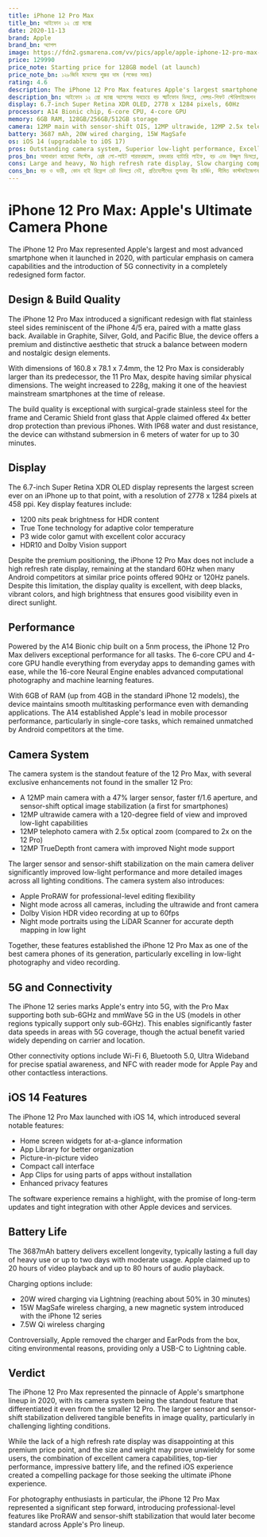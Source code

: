 ```yaml
---
title: iPhone 12 Pro Max
title_bn: আইফোন ১২ প্রো ম্যাক্স
date: 2020-11-13
brand: Apple
brand_bn: অ্যাপল
image: https://fdn2.gsmarena.com/vv/pics/apple/apple-iphone-12-pro-max-1.jpg
price: 129990
price_note: Starting price for 128GB model (at launch)
price_note_bn: ১২৮জিবি মডেলের শুরুর দাম (লঞ্চের সময়)
rating: 4.6
description: The iPhone 12 Pro Max features Apple's largest smartphone display, advanced camera system with sensor-shift stabilization, A14 Bionic chip, and 5G connectivity in a premium design.
description_bn: আইফোন ১২ প্রো ম্যাক্স অ্যাপলের সবচেয়ে বড় স্মার্টফোন ডিসপ্লে, সেন্সর-শিফট স্টেবিলাইজেশন সহ অ্যাডভান্সড ক্যামেরা সিস্টেম, A14 বায়োনিক চিপ এবং প্রিমিয়াম ডিজাইনে ৫জি সংযোগ সহ আসে।
display: 6.7-inch Super Retina XDR OLED, 2778 x 1284 pixels, 60Hz
processor: A14 Bionic chip, 6-core CPU, 4-core GPU
memory: 6GB RAM, 128GB/256GB/512GB storage
camera: 12MP main with sensor-shift OIS, 12MP ultrawide, 12MP 2.5x telephoto; 12MP front
battery: 3687 mAh, 20W wired charging, 15W MagSafe
os: iOS 14 (upgradable to iOS 17)
pros: Outstanding camera system, Superior low-light performance, Excellent battery life, Large and bright display, Premium build quality, Best-in-class performance, 5G connectivity
pros_bn: অসাধারণ ক্যামেরা সিস্টেম, শ্রেষ্ঠ লো-লাইট পারফরম্যান্স, চমৎকার ব্যাটারি লাইফ, বড় এবং উজ্জ্বল ডিসপ্লে, প্রিমিয়াম বিল্ড কোয়ালিটি, শ্রেণীর মধ্যে সেরা পারফরম্যান্স, ৫জি সংযোগ
cons: Large and heavy, No high refresh rate display, Slow charging compared to competitors, Limited customization options, No charger or headphones included
cons_bn: বড় ও ভারী, কোন হাই রিফ্রেশ রেট ডিসপ্লে নেই, প্রতিযোগীদের তুলনায় ধীর চার্জিং, সীমিত কাস্টমাইজেশন অপশন, চার্জার বা হেডফোন অন্তর্ভুক্ত নেই
---
```


# iPhone 12 Pro Max: Apple's Ultimate Camera Phone

The iPhone 12 Pro Max represented Apple's largest and most advanced smartphone when it launched in 2020, with particular emphasis on camera capabilities and the introduction of 5G connectivity in a completely redesigned form factor.

## Design & Build Quality

The iPhone 12 Pro Max introduced a significant redesign with flat stainless steel sides reminiscent of the iPhone 4/5 era, paired with a matte glass back. Available in Graphite, Silver, Gold, and Pacific Blue, the device offers a premium and distinctive aesthetic that struck a balance between modern and nostalgic design elements.

With dimensions of 160.8 x 78.1 x 7.4mm, the 12 Pro Max is considerably larger than its predecessor, the 11 Pro Max, despite having similar physical dimensions. The weight increased to 228g, making it one of the heaviest mainstream smartphones at the time of release.

The build quality is exceptional with surgical-grade stainless steel for the frame and Ceramic Shield front glass that Apple claimed offered 4x better drop protection than previous iPhones. With IP68 water and dust resistance, the device can withstand submersion in 6 meters of water for up to 30 minutes.

## Display

The 6.7-inch Super Retina XDR OLED display represents the largest screen ever on an iPhone up to that point, with a resolution of 2778 x 1284 pixels at 458 ppi. Key display features include:

- 1200 nits peak brightness for HDR content
- True Tone technology for adaptive color temperature
- P3 wide color gamut with excellent color accuracy
- HDR10 and Dolby Vision support

Despite the premium positioning, the iPhone 12 Pro Max does not include a high refresh rate display, remaining at the standard 60Hz when many Android competitors at similar price points offered 90Hz or 120Hz panels. Despite this limitation, the display quality is excellent, with deep blacks, vibrant colors, and high brightness that ensures good visibility even in direct sunlight.

## Performance

Powered by the A14 Bionic chip built on a 5nm process, the iPhone 12 Pro Max delivers exceptional performance for all tasks. The 6-core CPU and 4-core GPU handle everything from everyday apps to demanding games with ease, while the 16-core Neural Engine enables advanced computational photography and machine learning features.

With 6GB of RAM (up from 4GB in the standard iPhone 12 models), the device maintains smooth multitasking performance even with demanding applications. The A14 established Apple's lead in mobile processor performance, particularly in single-core tasks, which remained unmatched by Android competitors at the time.

## Camera System

The camera system is the standout feature of the 12 Pro Max, with several exclusive enhancements not found in the smaller 12 Pro:

- A 12MP main camera with a 47% larger sensor, faster f/1.6 aperture, and sensor-shift optical image stabilization (a first for smartphones)
- 12MP ultrawide camera with a 120-degree field of view and improved low-light capabilities
- 12MP telephoto camera with 2.5x optical zoom (compared to 2x on the 12 Pro)
- 12MP TrueDepth front camera with improved Night mode support

The larger sensor and sensor-shift stabilization on the main camera deliver significantly improved low-light performance and more detailed images across all lighting conditions. The camera system also introduces:

- Apple ProRAW for professional-level editing flexibility
- Night mode across all cameras, including the ultrawide and front camera
- Dolby Vision HDR video recording at up to 60fps
- Night mode portraits using the LiDAR Scanner for accurate depth mapping in low light

Together, these features established the iPhone 12 Pro Max as one of the best camera phones of its generation, particularly excelling in low-light photography and video recording.

## 5G and Connectivity

The iPhone 12 series marks Apple's entry into 5G, with the Pro Max supporting both sub-6GHz and mmWave 5G in the US (models in other regions typically support only sub-6GHz). This enables significantly faster data speeds in areas with 5G coverage, though the actual benefit varied widely depending on carrier and location.

Other connectivity options include Wi-Fi 6, Bluetooth 5.0, Ultra Wideband for precise spatial awareness, and NFC with reader mode for Apple Pay and other contactless interactions.

## iOS 14 Features

The iPhone 12 Pro Max launched with iOS 14, which introduced several notable features:

- Home screen widgets for at-a-glance information
- App Library for better organization
- Picture-in-picture video
- Compact call interface
- App Clips for using parts of apps without installation
- Enhanced privacy features

The software experience remains a highlight, with the promise of long-term updates and tight integration with other Apple devices and services.

## Battery Life

The 3687mAh battery delivers excellent longevity, typically lasting a full day of heavy use or up to two days with moderate usage. Apple claimed up to 20 hours of video playback and up to 80 hours of audio playback.

Charging options include:

- 20W wired charging via Lightning (reaching about 50% in 30 minutes)
- 15W MagSafe wireless charging, a new magnetic system introduced with the iPhone 12 series
- 7.5W Qi wireless charging

Controversially, Apple removed the charger and EarPods from the box, citing environmental reasons, providing only a USB-C to Lightning cable.

## Verdict

The iPhone 12 Pro Max represented the pinnacle of Apple's smartphone lineup in 2020, with its camera system being the standout feature that differentiated it even from the smaller 12 Pro. The larger sensor and sensor-shift stabilization delivered tangible benefits in image quality, particularly in challenging lighting conditions.

While the lack of a high refresh rate display was disappointing at this premium price point, and the size and weight may prove unwieldy for some users, the combination of excellent camera capabilities, top-tier performance, impressive battery life, and the refined iOS experience created a compelling package for those seeking the ultimate iPhone experience.

For photography enthusiasts in particular, the iPhone 12 Pro Max represented a significant step forward, introducing professional-level features like ProRAW and sensor-shift stabilization that would later become standard across Apple's Pro lineup.